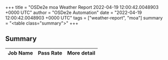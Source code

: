+++
title = "OSDe2e moa Weather Report 2022-04-19 12:00:42.0048903 +0000 UTC"
author = "OSDe2e Automation"
date = "2022-04-19 12:00:42.0048903 +0000 UTC"
tags = ["weather-report", "moa"]
summary = "<table class=\"summary\"></table>"
+++
## Summary

| Job Name | Pass Rate | More detail |
|----------|-----------|-------------|




